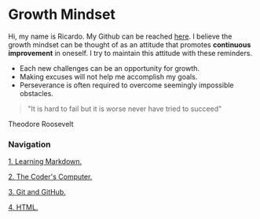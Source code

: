 # Growth Mindset
Hi, my name is Ricardo. My Github can be reached [here](https://github.com/porras4/).
I believe the growth mindset can be thought of as an attitude that promotes **continuous improvement** in oneself.
I try to maintain this attitude with these reminders.
- Each new challenges can be an opportunity for growth.
- Making excuses will not help me accomplish my goals.
- Perseverance is often required to overcome seemingly impossible obstacles.

> "It is hard to fail but it is worse never have tried to succeed"

Theodore Roosevelt

### Navigation

[1. Learning Markdown.](markdown.md)

[2. The Coder's Computer.](thecoderscomputer.md)

[3. Git and GitHub.](github.md)

[4. HTML.](html.md)